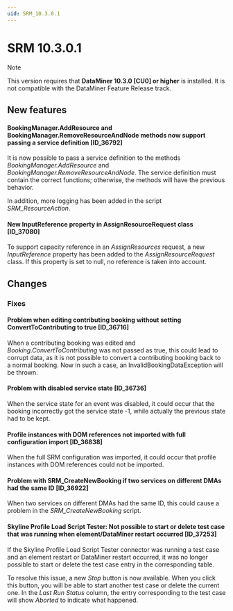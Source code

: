 ```yaml
---
uid: SRM_10.3.0.1
---
```


# SRM 10.3.0.1

> [!NOTE]
> This version requires that **DataMiner 10.3.0 [CU0] or higher** is installed. It is not compatible with the DataMiner Feature Release track.

## New features

#### BookingManager.AddResource and BookingManager.RemoveResourceAndNode methods now support passing a service definition [ID_36792]

It is now possible to pass a service definition to the methods *BookingManager.AddResource* and *BookingManager.RemoveResourceAndNode*. The service definition must contain the correct functions; otherwise, the methods will have the previous behavior.

In addition, more logging has been added in the script *SRM_ResourceAction*.

#### New InputReference property in AssignResourceRequest class [ID_37080]

To support capacity reference in an *AssignResources* request, a new *InputReference* property has been added to the *AssignResourceRequest* class. If this property is set to null, no reference is taken into account.

## Changes

### Fixes

#### Problem when editing contributing booking without setting ConvertToContributing to true [ID_36716]

When a contributing booking was edited and *Booking.ConvertToContributing* was not passed as true, this could lead to corrupt data, as it is not possible to convert a contributing booking back to a normal booking. Now in such a case, an InvalidBookingDataException will be thrown.

#### Problem with disabled service state [ID_36736]

When the service state for an event was disabled, it could occur that the booking incorrectly got the service state -1, while actually the previous state had to be kept.

#### Profile instances with DOM references not imported with full configuration import [ID_36838]

When the full SRM configuration was imported, it could occur that profile instances with DOM references could not be imported.

#### Problem with SRM_CreateNewBooking if two services on different DMAs had the same ID [ID_36922]

When two services on different DMAs had the same ID, this could cause a problem in the *SRM_CreateNewBooking* script.

#### Skyline Profile Load Script Tester: Not possible to start or delete test case that was running when element/DataMiner restart occurred [ID_37253]

If the Skyline Profile Load Script Tester connector was running a test case and an element restart or DataMiner restart occurred, it was no longer possible to start or delete the test case entry in the corresponding table.

To resolve this issue, a new *Stop* button is now available. When you click this button, you will be able to start another test case or delete the current one. In the *Last Run Status* column, the entry corresponding to the test case will show *Aborted* to indicate what happened.
